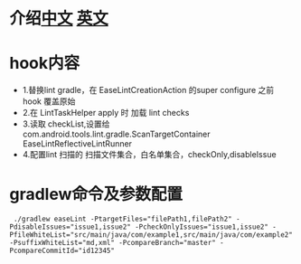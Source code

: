 # 介绍[中文](xxx) [英文]()


# hook内容
* 1.替换lint gradle，在 EaseLintCreationAction 的super configure 之前 hook 覆盖原始
* 2.在 LintTaskHelper apply 时 加载 lint checks
* 3.读取 checkList,设置给 com.android.tools.lint.gradle.ScanTargetContainer EaseLintReflectiveLintRunner
* 4.配置lint 扫描的 扫描文件集合，白名单集合，checkOnly,disableIssue
# gradlew命令及参数配置
```
 ./gradlew easeLint -PtargetFiles="filePath1,filePath2" -PdisableIssues="issue1,issue2" -PcheckOnlyIssues="issue1,issue2" -PfileWhiteList="src/main/java/com/example1,src/main/java/com/example2" -PsuffixWhiteList="md,xml" -PcompareBranch="master" -PcompareCommitId="id12345"
```